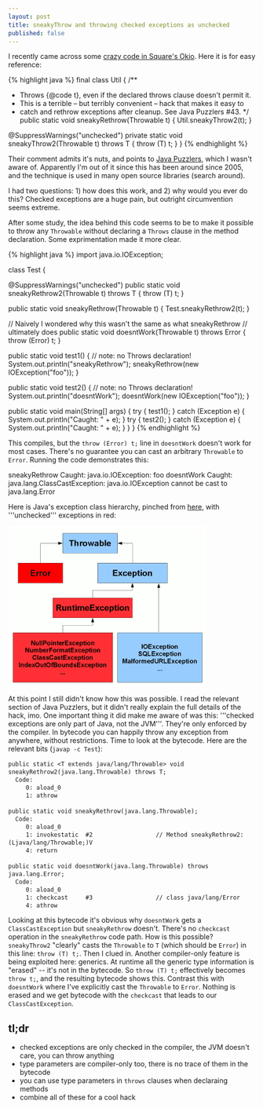 ```yaml
---
layout: post
title: sneakyThrow and throwing checked exceptions as unchecked
published: false
---
```


I recently came across some [crazy code in Square's
Okio](https://github.com/square/okio/blob/c200cb65ddf37fc4d11c01205ae1dd1eaf5f1136/okio/src/main/java/okio/Util.java#L64).
Here it is for easy reference:

{% highlight java %}
final class Util {
  /**
   * Throws {@code t}, even if the declared throws clause doesn't permit it.
   * This is a terrible – but terribly convenient – hack that makes it easy to
   * catch and rethrow exceptions after cleanup. See Java Puzzlers #43.
   */
  public static void sneakyRethrow(Throwable t) {
    Util.<Error>sneakyThrow2(t);
  }

  @SuppressWarnings("unchecked")
  private static <T extends Throwable> void sneakyThrow2(Throwable t) throws T {
    throw (T) t;
  }
}
{% endhighlight %}

Their comment admits it's nuts, and points to [Java
Puzzlers](http://www.amazon.com/Java%C2%BF-Puzzlers-Traps-Pitfalls-Corner/dp/032133678X),
which I wasn't aware of.  Apparently I'm out of it since this has been around
since 2005, and the technique is used in many open source libraries (search
around).

I had two questions: 1) how does this work, and 2) why would you ever do this?
Checked exceptions are a huge pain, but outright circumvention seems extreme.

After some study, the idea behind this code seems to be to make it possible to
throw any `Throwable` without declaring a `Throws` clause in the method
declaration.  Some exprimentation made it more clear.

{% highlight java %}
import java.io.IOException;

class Test {

  @SuppressWarnings("unchecked")
  public static <T extends Throwable> void sneakyRethrow2(Throwable t) throws T {
    throw (T) t;
  }

  public static void sneakyRethrow(Throwable t) {
    Test.<Error>sneakyRethrow2(t);
  }

  // Naively I wondered why this wasn't the same as what sneakyRethrow
  // ultimately does
  public static void doesntWork(Throwable t) throws Error {
    throw (Error) t;
  }

  public static void test1() {  // note: no Throws declaration!
    System.out.println("sneakyRethrow");
    sneakyRethrow(new IOException("foo"));
  }

  public static void test2() {  // note: no Throws declaration!
    System.out.println("doesntWork");
    doesntWork(new IOException("foo"));
  }

  public static void main(String[] args) {
    try {
      test1();
    } catch (Exception e) {
      System.out.println("Caught: " + e);
    }
    try {
      test2();
    } catch (Exception e) {
      System.out.println("Caught: " + e);
    }
  }
}
{% endhighlight %}

This compiles, but the `throw (Error) t;` line in `doesntWork` doesn't work for
most cases.  There's no guarantee you can cast an arbitrary `Throwable` to
`Error`.  Running the code demonstrates this:

  sneakyRethrow
  Caught: java.io.IOException: foo
  doesntWork
  Caught: java.lang.ClassCastException: java.io.IOException cannot be cast to java.lang.Error

Here is Java's exception class hierarchy, pinched from
[here](http://www.javamex.com/tutorials/exceptions/exceptions_hierarchy.shtml),
with '''unchecked''' exceptions in red:

![Java's exception hierarchy](/img/java-exception-hierarchy.png "Java's exception hierarchy")

At this point I still didn't know how this was possible.  I read the relevant
section of Java Puzzlers, but it didn't really explain the full details of the
hack, imo.  One important thing it did make me aware of was this: '''checked
exceptions are only part of Java, not the JVM'''.  They're only enforced by the
compiler.  In bytecode you can happily throw any exception from anywhere,
without restrictions.  Time to look at the bytecode.  Here are the relevant bits (`javap -c Test`):

    public static <T extends java/lang/Throwable> void sneakyRethrow2(java.lang.Throwable) throws T;
      Code:
         0: aload_0
         1: athrow

    public static void sneakyRethrow(java.lang.Throwable);
      Code:
         0: aload_0
         1: invokestatic  #2                  // Method sneakyRethrow2:(Ljava/lang/Throwable;)V
         4: return

    public static void doesntWork(java.lang.Throwable) throws java.lang.Error;
      Code:
         0: aload_0
         1: checkcast     #3                  // class java/lang/Error
         4: athrow

Looking at this bytecode it's obvious why `doesntWork` gets a
`ClassCastException` but `sneakyRethrow` doesn't.  There's no `checkcast`
operation in the `sneakyRethrow` code path.  How is this possible?
`sneakyThrow2` "clearly" casts the `Throwable` to `T` (which should be `Error`)
in this line:  `throw (T) t;`.  Then I clued in.  Another compiler-only feature
is being exploited here: generics.  At runtime all the generic type information
is "erased" -- it's not in the bytecode.  So `throw (T) t;` effectively becomes `throw t;`, and the
resulting bytecode shows this.  Contrast this with `doesntWork` where I've
explicitly cast the `Throwable` to `Error`.  Nothing is erased and we get bytecode with the
`checkcast` that leads to our `ClassCastException`.

## tl;dr

* checked exceptions are only checked in the compiler, the JVM doesn't care, you can throw anything
* type parameters are compiler-only too, there is no trace of them in the bytecode
* you can use type parameters in `throws` clauses when declaraing methods
* combine all of these for a cool hack

